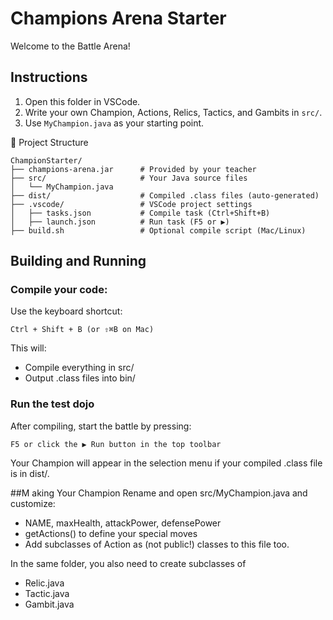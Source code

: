 # Champions Arena Starter

Welcome to the Battle Arena!

## Instructions

1. Open this folder in VSCode.
2. Write your own Champion, Actions, Relics, Tactics, and Gambits in `src/`.
3. Use `MyChampion.java` as your starting point.

📁 Project Structure
```
ChampionStarter/
├── champions-arena.jar      # Provided by your teacher
├── src/                     # Your Java source files
│   └── MyChampion.java
├── dist/                    # Compiled .class files (auto-generated)
├── .vscode/                 # VSCode project settings
│   ├── tasks.json           # Compile task (Ctrl+Shift+B)
│   ├── launch.json          # Run task (F5 or ▶)
├── build.sh                 # Optional compile script (Mac/Linux)
```

## Building and Running
### Compile your code:
Use the keyboard shortcut:
```
Ctrl + Shift + B (or ⇧⌘B on Mac)
```
This will:
 - Compile everything in src/
 - Output .class files into bin/
### Run the test dojo
After compiling, start the battle by pressing:
```
F5 or click the ▶ Run button in the top toolbar
```
Your Champion will appear in the selection menu if your compiled .class file is in dist/.

##M aking Your Champion
Rename and open src/MyChampion.java and customize:
 - NAME, maxHealth, attackPower, defensePower
 - getActions() to define your special moves
 - Add subclasses of Action as (not public!) classes to this file too.

In the same folder, you also need to create subclasses of
 - Relic.java
 - Tactic.java
 - Gambit.java
